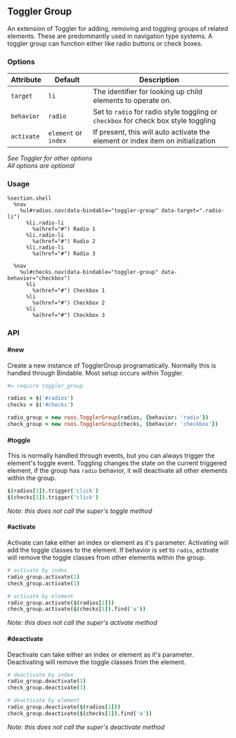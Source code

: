 
## Toggler Group

An extension of Toggler for adding, removing and toggling groups of related elements. These are predominantly used in navigation type systems. A toggler group can function either like radio buttons or check boxes.

### Options

Attribute  | Default              | Description
---------- | -------------------- | -------------------------------------------
`target`   | `li`                 | The identifier for looking up child elements to operate on.
`behavior` | `radio`              | Set to `radio` for radio style toggling or `checkbox` for check box style toggling
`activate` | `element` or `index` | If present, this will auto activate the element or index item on initialization


_See Toggler for other options_  
_All options are optional_


### Usage

```haml
%section.shell
  %nav
    %ul#radios.nav(data-bindable="toggler-group" data-target=".radio-li")
      %li.radio-li
        %a(href="#") Radio 1
      %li.radio-li
        %a(href="#") Radio 2
      %li.radio-li
        %a(href="#") Radio 3

  %nav
    %ul#checks.nav(data-bindable="toggler-group" data-behavior="checkbox")
      %li
        %a(href="#") Checkbox 1
      %li
        %a(href="#") Checkbox 2
      %li
        %a(href="#") Checkbox 3
```

### API

#### #new
Create a new instance of TogglerGroup programatically. Normally this is
handled through Bindable. Most setup occurs within Toggler. 

```coffee
#= require toggler_group

radios = $('#radios')
checks = $('#checks')

radio_group = new roos.TogglerGroup(radios, {behavior: 'radio'})
check_group = new roos.TogglerGroup(checks, {behavior: 'checkbox'})
```

#### #toggle
This is normally handled through events, but you can always trigger the
element's toggle event. Toggling changes the state on the current triggered
element, if the group has `radio` behavior, it will deactivate all other
elements within the group.

```coffee
$(radios[1]).trigger('click')
$(checks[1]).trigger('click')
```

_Note: this does not call the super's toggle method_

#### #activate
Activate can take either an index or element as it's parameter.
Activating will add the toggle classes to the element. If behavior is
set to `radio`, activate will remove the toggle classes from other
elements within the group.

```coffee
# activate by index
radio_group.activate(1)
check_group.activate(1)

# activate by element
radio_group.activate($(radios[1]))
check_group.activate($(checks[1]).find('a'))
```

_Note: this does not call the super's activate method_

#### #deactivate
Deactivate can take either an index or element as it's parameter.
Deactivating will remove the toggle classes from the element.

```coffee
# deactivate by index
radio_group.deactivate(1)
check_group.deactivate(1)

# deactivate by element
radio_group.deactivate($(radios[1]))
check_group.deactivate($(checks[1]).find('a'))
```

_Note: this does not call the super's deactivate method_

